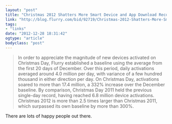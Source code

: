 ```yaml
---
layout: "post"
title: "Christmas 2012 Shatters More Smart Device and App Download Records"
link: "http://blog.flurry.com/bid/92719/Christmas-2012-Shatters-More-Smart-Device-and-App-Download-Records"
tags: 
- "links"
date: "2012-12-28 18:31:42"
ogtype: "article"
bodyclass: "post"
---
```


> In order to appreciate the magnitude of new devices activated on Christmas Day, Flurry established a baseline using the average from the first 20 days of December. Over this period, daily activations averaged around 4.0 million per day, with variance of a few hundred thousand in either direction per day. On Christmas Day, activations soared to more than 17.4 million, a 332% increase over the December baseline. By comparison, Christmas Day 2011 held the previous single-day record, having reached 6.8 million device activations. Christmas 2012 is more than 2.5 times larger than Christmas 2011, which surpassed its own baseline by more than 300%.

There are lots of happy people out there.
